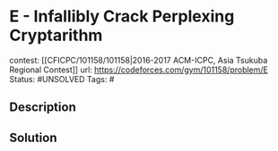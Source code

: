 # E - Infallibly Crack Perplexing Cryptarithm

contest: [[CFICPC/101158/101158|2016-2017 ACM-ICPC, Asia Tsukuba Regional Contest]]
url: https://codeforces.com/gym/101158/problem/E
Status: #UNSOLVED
Tags: #

## Description

## Solution

